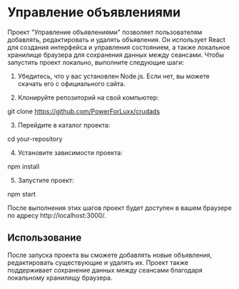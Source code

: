 # Управление объявлениями
Проект "Управление объявлениями" позволяет пользователям добавлять, редактировать и удалять объявления. Он использует React для создания интерфейса и управления состоянием, а также локальное хранилище браузера для сохранения данных между сеансами.
Чтобы запустить проект локально, выполните следующие шаги:

1. Убедитесь, что у вас установлен Node.js. Если нет, вы можете скачать его с официального сайта.

2. Клонируйте репозиторий на свой компьютер:

git clone https://github.com/PowerForLuxx/crudads

3. Перейдите в каталог проекта:

cd your-repository

4. Установите зависимости проекта:

npm install

5. Запустите проект:

npm start

После выполнения этих шагов проект будет доступен в вашем браузере по адресу http://localhost:3000/.

## Использование

После запуска проекта вы сможете добавлять новые объявления, редактировать существующие и удалять их. Проект также поддерживает сохранение данных между сеансами благодаря локальному хранилищу браузера.

